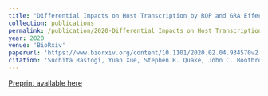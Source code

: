 ```yaml
---
title: "Differential Impacts on Host Transcription by ROP and GRA Effectors from the Intracellular Parasite Toxoplasma gondii"
collection: publications
permalink: /publication/2020-Differential Impacts on Host Transcription by ROP and GRA Effectors from the Intracellular Parasite Toxoplasma gondii
year: 2020
venue: 'BioRxiv'
paperurl: 'https://www.biorxiv.org/content/10.1101/2020.02.04.934570v2.abstract'
citation: 'Suchita Rastogi, Yuan Xue, Stephen R. Quake, John C. Boothroyd. BioRxiv (2020). Differential Impacts on Host Transcription by ROP and GRA Effectors from the Intracellular Parasite Toxoplasma gondii.'
---
```

[Preprint available here](https://www.biorxiv.org/content/10.1101/2020.02.04.934570v2.abstract)
